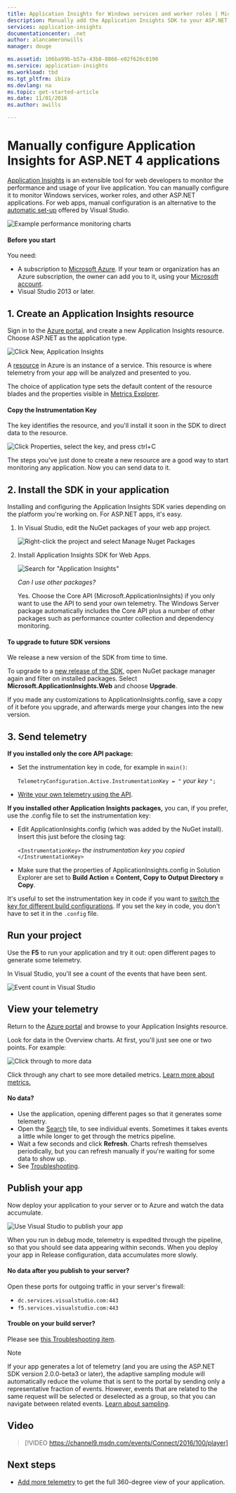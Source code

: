 ```yaml
---
title: Application Insights for Windows services and worker roles | Microsoft Docs
description: Manually add the Application Insights SDK to your ASP.NET application to analyze usage, availability and performance.
services: application-insights
documentationcenter: .net
author: alancameronwills
manager: douge

ms.assetid: 106ba99b-b57a-43b8-8866-e02f626c8190
ms.service: application-insights
ms.workload: tbd
ms.tgt_pltfrm: ibiza
ms.devlang: na
ms.topic: get-started-article
ms.date: 11/01/2016
ms.author: awills

---
```

# Manually configure Application Insights for ASP.NET 4 applications
[Application Insights](app-insights-overview.md) is an extensible tool for web developers to monitor the performance and usage of your live application. You can manually configure it to monitor Windows services, worker roles, and other ASP.NET applications. For web apps, manual configuration is an alternative to the [automatic set-up](app-insights-asp-net.md) offered by Visual Studio.

![Example performance monitoring charts](./media/app-insights-windows-services/10-perf.png)

#### Before you start
You need:

* A subscription to [Microsoft Azure](http://azure.com). If your team or organization has an Azure subscription, the owner can add you to it, using your [Microsoft account](http://live.com).
* Visual Studio 2013 or later.

## <a name="add"></a>1. Create an Application Insights resource
Sign in to the [Azure portal](https://portal.azure.com/), and create a new Application Insights resource. Choose ASP.NET as the application type.

![Click New, Application Insights](./media/app-insights-windows-services/01-new-asp.png)

A [resource](app-insights-resources-roles-access-control.md) in Azure is an instance of a service. This resource is where telemetry from your app will be analyzed and presented to you.

The choice of application type sets the default content of the resource blades and the properties visible in [Metrics Explorer](app-insights-metrics-explorer.md).

#### Copy the Instrumentation Key
The key identifies the resource, and you'll install it soon in the SDK to direct data to the resource.

![Click Properties, select the key, and press ctrl+C](./media/app-insights-windows-services/02-props-asp.png)

The steps you've just done to create a new resource are a good way to start monitoring any application. Now you can send data to it.

## <a name="sdk"></a>2. Install the SDK in your application
Installing and configuring the Application Insights SDK varies depending on the platform you're working on. For ASP.NET apps, it's easy.

1. In Visual Studio, edit the NuGet packages of your web app project.
   
    ![Right-click the project and select Manage Nuget Packages](./media/app-insights-windows-services/03-nuget.png)
2. Install Application Insights SDK for Web Apps.
   
    ![Search for "Application Insights"](./media/app-insights-windows-services/04-ai-nuget.png)
   
    *Can I use other packages?*
   
    Yes. Choose the Core API (Microsoft.ApplicationInsights) if you only want to use the API to send your own telemetry. The Windows Server package automatically includes the Core API plus a number of other packages such as performance counter collection and dependency monitoring. 

#### To upgrade to future SDK versions
We release a new version of the SDK from time to time.

To upgrade to a [new release of the SDK](https://github.com/Microsoft/ApplicationInsights-dotnet-server/releases/), open NuGet package manager again and filter on installed packages. Select **Microsoft.ApplicationInsights.Web** and choose **Upgrade**.

If you made any customizations to ApplicationInsights.config, save a copy of it before you upgrade, and afterwards merge your changes into the new version.

## 3. Send telemetry
**If you installed only the core API package:**

* Set the instrumentation key in code, for example in `main()`: 
  
    `TelemetryConfiguration.Active.InstrumentationKey = "` *your key* `";` 
* [Write your own telemetry using the API](app-insights-api-custom-events-metrics.md#ikey).

**If you installed other Application Insights packages,** you can, if you prefer, use the .config file to set the instrumentation key:

* Edit ApplicationInsights.config (which was added by the NuGet install). Insert this just before the closing tag:
  
    `<InstrumentationKey>` *the instrumentation key you copied* `</InstrumentationKey>`
* Make sure that the properties of ApplicationInsights.config in Solution Explorer are set to **Build Action = Content, Copy to Output Directory = Copy**.

It's useful to set the instrumentation key in code if you want to [switch the key for different build configurations](app-insights-separate-resources.md). If you set the key in code, you don't have to set it in the `.config` file.

## <a name="run"></a> Run your project
Use the **F5** to run your application and try it out: open different pages to generate some telemetry.

In Visual Studio, you'll see a count of the events that have been sent.

![Event count in Visual Studio](./media/app-insights-windows-services/appinsights-09eventcount.png)

## <a name="monitor"></a> View your telemetry
Return to the [Azure portal](https://portal.azure.com/) and browse to your Application Insights resource.

Look for data in the Overview charts. At first, you'll just see one or two points. For example:

![Click through to more data](./media/app-insights-windows-services/12-first-perf.png)

Click through any chart to see more detailed metrics. [Learn more about metrics.](app-insights-web-monitor-performance.md)

#### No data?
* Use the application, opening different pages so that it generates some telemetry.
* Open the [Search](app-insights-diagnostic-search.md) tile, to see individual events. Sometimes it takes events a little while longer to get through the metrics pipeline.
* Wait a few seconds and click **Refresh**. Charts refresh themselves periodically, but you can refresh manually if you're waiting for some data to show up.
* See [Troubleshooting](app-insights-troubleshoot-faq.md).

## Publish your app
Now deploy your application to your server or to Azure and watch the data accumulate.

![Use Visual Studio to publish your app](./media/app-insights-windows-services/15-publish.png)

When you run in debug mode, telemetry is expedited through the pipeline, so that you should see data appearing within seconds. When you deploy your app in Release configuration, data accumulates more slowly.

#### No data after you publish to your server?
Open these ports for outgoing traffic in your server's firewall:

* `dc.services.visualstudio.com:443`
* `f5.services.visualstudio.com:443`

#### Trouble on your build server?
Please see [this Troubleshooting item](app-insights-asp-net-troubleshoot-no-data.md#NuGetBuild).

> [!NOTE]
> If your app generates a lot of telemetry (and you are using the ASP.NET SDK version 2.0.0-beta3 or later), the adaptive sampling module will automatically reduce the volume that is sent to the portal by sending only a representative fraction of events. However, events that are related to the same request will be selected or deselected as a group, so that you can navigate between related events. 
> [Learn about sampling](app-insights-sampling.md).
> 
> 

## Video

> [!VIDEO https://channel9.msdn.com/events/Connect/2016/100/player]

## Next steps
* [Add more telemetry](app-insights-asp-net-more.md) to get the full 360-degree view of your application.

